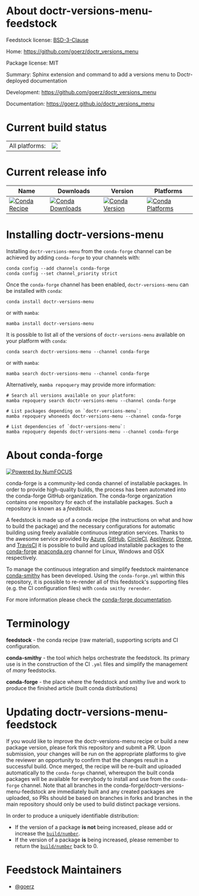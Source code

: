 About doctr-versions-menu-feedstock
===================================

Feedstock license: [BSD-3-Clause](https://github.com/conda-forge/doctr-versions-menu-feedstock/blob/main/LICENSE.txt)

Home: https://github.com/goerz/doctr_versions_menu

Package license: MIT

Summary: Sphinx extension and command to add a versions menu to Doctr-deployed documentation

Development: https://github.com/goerz/doctr_versions_menu

Documentation: https://goerz.github.io/doctr_versions_menu

Current build status
====================


<table><tr><td>All platforms:</td>
    <td>
      <a href="https://dev.azure.com/conda-forge/feedstock-builds/_build/latest?definitionId=10374&branchName=main">
        <img src="https://dev.azure.com/conda-forge/feedstock-builds/_apis/build/status/doctr-versions-menu-feedstock?branchName=main">
      </a>
    </td>
  </tr>
</table>

Current release info
====================

| Name | Downloads | Version | Platforms |
| --- | --- | --- | --- |
| [![Conda Recipe](https://img.shields.io/badge/recipe-doctr--versions--menu-green.svg)](https://anaconda.org/conda-forge/doctr-versions-menu) | [![Conda Downloads](https://img.shields.io/conda/dn/conda-forge/doctr-versions-menu.svg)](https://anaconda.org/conda-forge/doctr-versions-menu) | [![Conda Version](https://img.shields.io/conda/vn/conda-forge/doctr-versions-menu.svg)](https://anaconda.org/conda-forge/doctr-versions-menu) | [![Conda Platforms](https://img.shields.io/conda/pn/conda-forge/doctr-versions-menu.svg)](https://anaconda.org/conda-forge/doctr-versions-menu) |

Installing doctr-versions-menu
==============================

Installing `doctr-versions-menu` from the `conda-forge` channel can be achieved by adding `conda-forge` to your channels with:

```
conda config --add channels conda-forge
conda config --set channel_priority strict
```

Once the `conda-forge` channel has been enabled, `doctr-versions-menu` can be installed with `conda`:

```
conda install doctr-versions-menu
```

or with `mamba`:

```
mamba install doctr-versions-menu
```

It is possible to list all of the versions of `doctr-versions-menu` available on your platform with `conda`:

```
conda search doctr-versions-menu --channel conda-forge
```

or with `mamba`:

```
mamba search doctr-versions-menu --channel conda-forge
```

Alternatively, `mamba repoquery` may provide more information:

```
# Search all versions available on your platform:
mamba repoquery search doctr-versions-menu --channel conda-forge

# List packages depending on `doctr-versions-menu`:
mamba repoquery whoneeds doctr-versions-menu --channel conda-forge

# List dependencies of `doctr-versions-menu`:
mamba repoquery depends doctr-versions-menu --channel conda-forge
```


About conda-forge
=================

[![Powered by
NumFOCUS](https://img.shields.io/badge/powered%20by-NumFOCUS-orange.svg?style=flat&colorA=E1523D&colorB=007D8A)](https://numfocus.org)

conda-forge is a community-led conda channel of installable packages.
In order to provide high-quality builds, the process has been automated into the
conda-forge GitHub organization. The conda-forge organization contains one repository
for each of the installable packages. Such a repository is known as a *feedstock*.

A feedstock is made up of a conda recipe (the instructions on what and how to build
the package) and the necessary configurations for automatic building using freely
available continuous integration services. Thanks to the awesome service provided by
[Azure](https://azure.microsoft.com/en-us/services/devops/), [GitHub](https://github.com/),
[CircleCI](https://circleci.com/), [AppVeyor](https://www.appveyor.com/),
[Drone](https://cloud.drone.io/welcome), and [TravisCI](https://travis-ci.com/)
it is possible to build and upload installable packages to the
[conda-forge](https://anaconda.org/conda-forge) [anaconda.org](https://anaconda.org/)
channel for Linux, Windows and OSX respectively.

To manage the continuous integration and simplify feedstock maintenance
[conda-smithy](https://github.com/conda-forge/conda-smithy) has been developed.
Using the ``conda-forge.yml`` within this repository, it is possible to re-render all of
this feedstock's supporting files (e.g. the CI configuration files) with ``conda smithy rerender``.

For more information please check the [conda-forge documentation](https://conda-forge.org/docs/).

Terminology
===========

**feedstock** - the conda recipe (raw material), supporting scripts and CI configuration.

**conda-smithy** - the tool which helps orchestrate the feedstock.
                   Its primary use is in the construction of the CI ``.yml`` files
                   and simplify the management of *many* feedstocks.

**conda-forge** - the place where the feedstock and smithy live and work to
                  produce the finished article (built conda distributions)


Updating doctr-versions-menu-feedstock
======================================

If you would like to improve the doctr-versions-menu recipe or build a new
package version, please fork this repository and submit a PR. Upon submission,
your changes will be run on the appropriate platforms to give the reviewer an
opportunity to confirm that the changes result in a successful build. Once
merged, the recipe will be re-built and uploaded automatically to the
`conda-forge` channel, whereupon the built conda packages will be available for
everybody to install and use from the `conda-forge` channel.
Note that all branches in the conda-forge/doctr-versions-menu-feedstock are
immediately built and any created packages are uploaded, so PRs should be based
on branches in forks and branches in the main repository should only be used to
build distinct package versions.

In order to produce a uniquely identifiable distribution:
 * If the version of a package **is not** being increased, please add or increase
   the [``build/number``](https://docs.conda.io/projects/conda-build/en/latest/resources/define-metadata.html#build-number-and-string).
 * If the version of a package **is** being increased, please remember to return
   the [``build/number``](https://docs.conda.io/projects/conda-build/en/latest/resources/define-metadata.html#build-number-and-string)
   back to 0.

Feedstock Maintainers
=====================

* [@goerz](https://github.com/goerz/)

